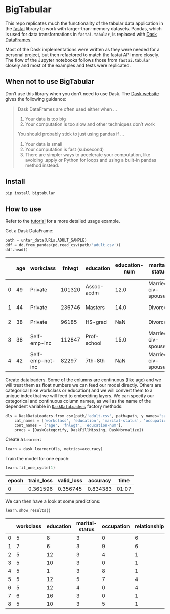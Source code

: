 # BigTabular


<!-- WARNING: THIS FILE WAS AUTOGENERATED! DO NOT EDIT! -->

This repo replicates much the functionality of the tabular data
application in the [fastai](https://docs.fast.ai/) library to work with
larger-than-memory datasets. Pandas, which is used for data
transformations in `fastai.tabular`, is replaced with [Dask
DataFrames](https://docs.dask.org/en/stable/dataframe.html).

Most of the Dask implementations were written as they were needed for a
personal project, but then refactored to match the fastai API more
closely. The flow of the Jupyter notebooks follows those from
`fastai.tabular` closely and most of the examples and tests were
replicated.

## When not to use BigTabular

Don’t use this library when you don’t need to use Dask. The [Dask
website](https://docs.dask.org/en/stable/dataframe.html) gives the
following guidance:

> Dask DataFrames are often used either when …
>
> 1.  Your data is too big
> 2.  Your computation is too slow and other techniques don’t work
>
> You should probably stick to just using pandas if …
>
> 1.  Your data is small
> 2.  Your computation is fast (subsecond)
> 3.  There are simpler ways to accelerate your computation, like
>     avoiding .apply or Python for loops and using a built-in pandas
>     method instead.

## Install

``` sh
pip install bigtabular
```

## How to use

Refer to the [tutorial](tutorial.html) for a more detailed usage
example.

Get a Dask DataFrame:

``` python
path = untar_data(URLs.ADULT_SAMPLE)
ddf = dd.from_pandas(pd.read_csv(path/'adult.csv'))
ddf.head()
```

<div>

<div>
<style scoped>
    .dataframe tbody tr th:only-of-type {
        vertical-align: middle;
    }
&#10;    .dataframe tbody tr th {
        vertical-align: top;
    }
&#10;    .dataframe thead th {
        text-align: right;
    }
</style>

|     | age | workclass        | fnlwgt | education   | education-num | marital-status     | occupation      | relationship  | race               | sex    | capital-gain | capital-loss | hours-per-week | native-country | salary |
|-----|-----|------------------|--------|-------------|---------------|--------------------|-----------------|---------------|--------------------|--------|--------------|--------------|----------------|----------------|--------|
| 0   | 49  | Private          | 101320 | Assoc-acdm  | 12.0          | Married-civ-spouse | \<NA\>          | Wife          | White              | Female | 0            | 1902         | 40             | United-States  | \>=50k |
| 1   | 44  | Private          | 236746 | Masters     | 14.0          | Divorced           | Exec-managerial | Not-in-family | White              | Male   | 10520        | 0            | 45             | United-States  | \>=50k |
| 2   | 38  | Private          | 96185  | HS-grad     | NaN           | Divorced           | \<NA\>          | Unmarried     | Black              | Female | 0            | 0            | 32             | United-States  | \<50k  |
| 3   | 38  | Self-emp-inc     | 112847 | Prof-school | 15.0          | Married-civ-spouse | Prof-specialty  | Husband       | Asian-Pac-Islander | Male   | 0            | 0            | 40             | United-States  | \>=50k |
| 4   | 42  | Self-emp-not-inc | 82297  | 7th-8th     | NaN           | Married-civ-spouse | Other-service   | Wife          | Black              | Female | 0            | 0            | 50             | United-States  | \<50k  |

</div>

</div>

Create dataloaders. Some of the columns are continuous (like age) and we
will treat them as float numbers we can feed our model directly. Others
are categorical (like workclass or education) and we will convert them
to a unique index that we will feed to embedding layers. We can specify
our categorical and continuous column names, as well as the name of the
dependent variable in
[`DaskDataLoaders`](https://stefan027.github.io/bigtabular/data.html#daskdataloaders)
factory methods:

``` python
dls = DaskDataLoaders.from_csv(path/'adult.csv', path=path, y_names="salary",
    cat_names = ['workclass', 'education', 'marital-status', 'occupation', 'relationship', 'race'],
    cont_names = ['age', 'fnlwgt', 'education-num'],
    procs = [DaskCategorify, DaskFillMissing, DaskNormalize])
```

Create a `Learner`:

``` python
learn = dask_learner(dls, metrics=accuracy)
```

Train the model for one epoch:

``` python
learn.fit_one_cycle(1)
```

<style>
    /* Turns off some styling */
    progress {
        /* gets rid of default border in Firefox and Opera. */
        border: none;
        /* Needs to be in here for Safari polyfill so background images work as expected. */
        background-size: auto;
    }
    progress:not([value]), progress:not([value])::-webkit-progress-bar {
        background: repeating-linear-gradient(45deg, #7e7e7e, #7e7e7e 10px, #5c5c5c 10px, #5c5c5c 20px);
    }
    .progress-bar-interrupted, .progress-bar-interrupted::-webkit-progress-bar {
        background: #F44336;
    }
</style>

<div>

| epoch | train_loss | valid_loss | accuracy | time  |
|-------|------------|------------|----------|-------|
| 0     | 0.361596   | 0.356745   | 0.834383 | 01:07 |

</div>

We can then have a look at some predictions:

``` python
learn.show_results()
```

<style>
    /* Turns off some styling */
    progress {
        /* gets rid of default border in Firefox and Opera. */
        border: none;
        /* Needs to be in here for Safari polyfill so background images work as expected. */
        background-size: auto;
    }
    progress:not([value]), progress:not([value])::-webkit-progress-bar {
        background: repeating-linear-gradient(45deg, #7e7e7e, #7e7e7e 10px, #5c5c5c 10px, #5c5c5c 20px);
    }
    .progress-bar-interrupted, .progress-bar-interrupted::-webkit-progress-bar {
        background: #F44336;
    }
</style>

<div>

|     | workclass | education | marital-status | occupation | relationship | race | education-num_na | age       | fnlwgt    | education-num | salary | salary_pred |
|-----|-----------|-----------|----------------|------------|--------------|------|------------------|-----------|-----------|---------------|--------|-------------|
| 0   | 5         | 8         | 3              | 0          | 6            | 5    | 1                | 0.761567  | -0.839855 | 0.750651      | 1      | 1           |
| 1   | 7         | 6         | 3              | 9          | 6            | 3    | 2                | 0.249361  | -1.020247 | -0.033453     | 0      | 0           |
| 2   | 5         | 12        | 3              | 4          | 1            | 5    | 1                | 0.542050  | 1.311756  | -0.425505     | 1      | 0           |
| 3   | 5         | 10        | 3              | 0          | 1            | 5    | 2                | -0.628705 | -1.276339 | -0.033453     | 1      | 0           |
| 4   | 5         | 1         | 3              | 8          | 1            | 5    | 2                | -0.043327 | -0.186926 | -0.033453     | 1      | 0           |
| 5   | 5         | 12        | 5              | 7          | 4            | 3    | 1                | -0.921394 | 5.277619  | -0.425505     | 0      | 0           |
| 6   | 5         | 12        | 4              | 0          | 4            | 3    | 2                | -0.701878 | 10.226764 | -0.033453     | 0      | 0           |
| 7   | 6         | 16        | 3              | 0          | 1            | 5    | 2                | 0.176189  | -0.367905 | -0.033453     | 0      | 1           |
| 8   | 5         | 10        | 3              | 5          | 1            | 5    | 1                | 0.468878  | 0.497894  | 1.142703      | 1      | 1           |

</div>
